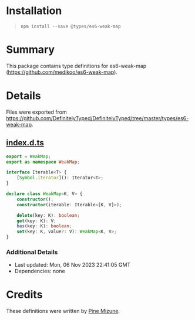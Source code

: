 # Installation
> `npm install --save @types/es6-weak-map`

# Summary
This package contains type definitions for es6-weak-map (https://github.com/medikoo/es6-weak-map).

# Details
Files were exported from https://github.com/DefinitelyTyped/DefinitelyTyped/tree/master/types/es6-weak-map.
## [index.d.ts](https://github.com/DefinitelyTyped/DefinitelyTyped/tree/master/types/es6-weak-map/index.d.ts)
````ts
export = WeakMap;
export as namespace WeakMap;

interface Iterable<T> {
    [Symbol.iterator](): Iterator<T>;
}

declare class WeakMap<K, V> {
    constructor();
    constructor(iterable: Iterable<[K, V]>);

    delete(key: K): boolean;
    get(key: K): V;
    has(key: K): boolean;
    set(key: K, value?: V): WeakMap<K, V>;
}

````

### Additional Details
 * Last updated: Mon, 06 Nov 2023 22:41:05 GMT
 * Dependencies: none

# Credits
These definitions were written by [Pine Mizune](https://github.com/pine).
